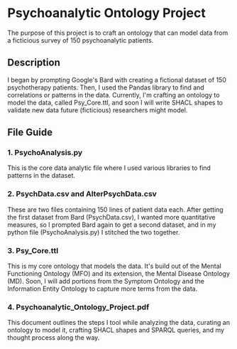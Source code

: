 # Psychoanalytic Ontology Project

The purpose of this project is to craft an ontology that can model data from a ficticious survey of 150 psychoanalytic patients.

## Description

I began by prompting Google's Bard with creating a fictional dataset of 150 psychotherapy patients. Then, I used the Pandas library to find and correlations or patterns in the data. Currently, I'm crafting an ontology to model the data, called Psy_Core.ttl, and soon I will write SHACL shapes to validate new data future (ficticious) researchers might model.

## File Guide

### 1. PsychoAnalysis.py

This is the core data analytic file where I used various libraries to find patterns in the dataset.

### 2. PsychData.csv and AlterPsychData.csv

These are two files containing 150 lines of patient data each. After getting the first dataset from Bard (PsychData.csv), I wanted more quantitative measures, so I prompted Bard again to get a second dataset, and in my python file (PsychoAnalysis.py) I stitched the two together.

### 3. Psy_Core.ttl

This is my core ontology that models the data. It's build out of the Mental Functioning Ontology (MFO) and its extension, the Mental Disease Ontology (MD). Soon, I will add portions from the Symptom Ontology and the Information Entity Ontology to capture more terms from the data.

### 4. Psychoanalytic_Ontology_Project.pdf

This document outlines the steps I tool while analyzing the data, curating an ontology to model it, crafting SHACL shapes and SPARQL queries, and my thought process along the way.
